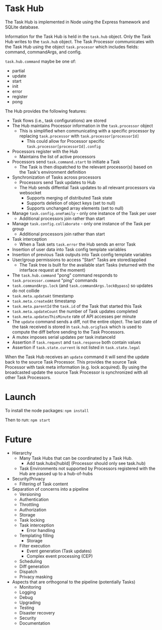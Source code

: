 # Task Hub

The Task Hub is implemented in Node using the Express framework and SQLite database. 

Information for the Task Hub is held in the `task.hub` object. Only the Task Hub writes to the `task.hub` object. The Task Processor communicates with the Task Hub using the object `task.procesor` which includes fields: command, commandArgs, and config. 

`task.hub.command` maybe be one of:
  * partial
  * update
  * start
  * init
  * error
  * register
  * pong

The Hub provides the following features:
* Task flows (i.e., task configurations) are stored
* The Hub maintains Processor information in the `task.processor` object
  * This is simplified when communicating with a specific processor by replacing `task.processor` with `task.processor[processorId]`
    * This could allow for Processor specific `task.processor[processorId].config`
* Processors register with the Hub
  * Maintains the list of active processors
* Processors send `task.command.start` to initiate a Task
  * The Task is then dispatched to the relevant processor(s) based on the Task's environment definition
* Synchronization of Tasks across processors
  * Processors send Task updates to Hub
  * The Hub sends diffential Task updates to all relevant processors via websocket
    * Supports merging of distributed Task state
    * Supports deletion of object keys (set to null)
    * Supports unchanged array elements (set to null)
* Manage `task.config.oneFamily` - only one instance of the Task per user
  * Additional processors join rather than start
* Manage `task.config.collaborate` - only one instance of the Task per group
  * Additional processors join rather than start
* Task interception
  * When a Task sets `task.error` the Hub sends an error Task
* Insertion of user data into Task config template variables
* Insertion of previous Task outputs into Task config template variables
* User/group permissions to access "Start" Tasks are stored/applied
  * The Task tree is built for the available start Tasks (returned with the interface request at the moment)
* The `task.hub.command` "pong" command responds to `task.processor.command` "ping" commands
* `task.commandArgs.lock` (and `task.commandArgs.lockBypass`) so updates do not collide
* `task.meta.updateAt` timestamp
* `task.meta.createdAt` timestamp
* `task.meta.parentId` the `task.id` of the Task that started this Task
* `task.meta.updateCount` the number of Task updates completed
* `task.meta.updatesThisMinute` rate of API accesses per minute
* The `update` command sends a diff, not the entire object. The last state of the task received is stored in `task.hub.origTask` which is used to compute the diff before sending to the Task Processors.
* A mutex imposes serial updates per task instanceId
* Assertion if `task.request` and `task.response` both contain values
* Assertion if `task.state.current` is not listed in `task.state.legal`

When the Task Hub receives an `update` command it will send the update back to the source Task Processor. This provides the source Task Processor with task meta information (e.g. lock acquired). By using the broadcasted update the source Task Processor is synchronized with all other Task Processors.

# Launch

To install the node packages: `npm install` 

Then to run: `npm start`

# Future
* Hierarchy
  * Many Task Hubs that can be coordinated by a Task Hub.
    * Add task.hubs[hubId] (Processor should only see task.hub)
  * Task Environments not supported by Processors registered with the Hub are passed up to a hub-of-hubs
* Security/Privacy
  * Filtering of Task content
* Separation of concerns into a pipeline
  * Versioning
  * Authentication
  * Throttling
  * Authorization
  * Storage
  * Task locking
  * Task interception
    * Error handling
  * Templating filling
    * Storage
  * Filter execution
    * Event generation (Task updates)
    * Complex event processing (CEP)
  * Scheduling
  * Diff generation
  * Dispatch
  * Privacy masking
* Aspects that are orthogonal to the pipeline (potentially Tasks)
  * Monitoring
  * Logging
  * Debug
  * Upgrading
  * Testing
  * Disaster recovery
  * Security
  * Documentation


